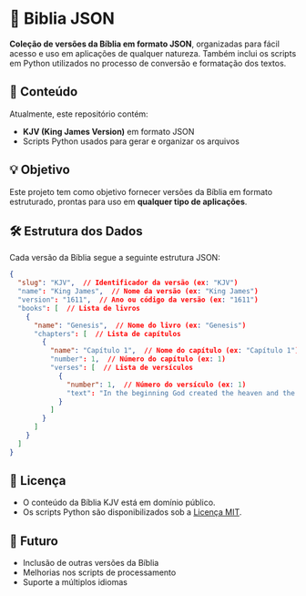 # 📖 Biblia JSON

**Coleção de versões da Bíblia em formato JSON**, organizadas para fácil acesso e uso em aplicações de qualquer natureza. 
Também inclui os scripts em Python utilizados no processo de conversão e formatação dos textos.

## 📂 Conteúdo

Atualmente, este repositório contém:

- **KJV (King James Version)** em formato JSON  
- Scripts Python usados para gerar e organizar os arquivos

## 💡 Objetivo

Este projeto tem como objetivo fornecer versões da Bíblia em formato estruturado, prontas para uso em **qualquer tipo de aplicações**.

## 🛠 Estrutura dos Dados

Cada versão da Bíblia segue a seguinte estrutura JSON:

```json
{
  "slug": "KJV",  // Identificador da versão (ex: "KJV")
  "name": "King James",  // Nome da versão (ex: "King James")
  "version": "1611",  // Ano ou código da versão (ex: "1611")
  "books": [  // Lista de livros
    {
      "name": "Genesis",  // Nome do livro (ex: "Genesis")
      "chapters": [  // Lista de capítulos
        {
          "name": "Capítulo 1",  // Nome do capítulo (ex: "Capítulo 1")
          "number": 1,  // Número do capítulo (ex: 1)
          "verses": [  // Lista de versículos
            {
              "number": 1,  // Número do versículo (ex: 1)
              "text": "In the beginning God created the heaven and the earth."  // Texto do versículo
            }
          ]
        }
      ]
    }
  ]
}
```

## 📜 Licença

- O conteúdo da Bíblia KJV está em domínio público.  
- Os scripts Python são disponibilizados sob a [Licença MIT](LICENSE).

## 🚧 Futuro

- Inclusão de outras versões da Bíblia  
- Melhorias nos scripts de processamento  
- Suporte a múltiplos idiomas
  
